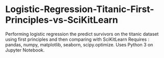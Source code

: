 # Logistic-Regression-Titanic-First-Principles-vs-SciKitLearn
 Performing logistic regression the predict survivors on the titanic dataset using first principles and then comparing with SciKitLearn
 Requires : pandas, numpy, matplotlib, seaborn, scipy.optimize. Uses Python 3 on Jupyter Notebook.
